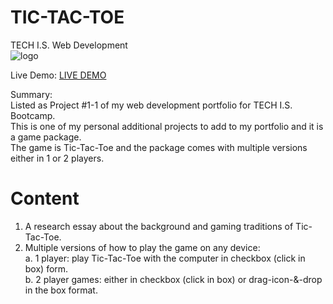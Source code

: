 # TIC-TAC-TOE
TECH I.S. Web Development<br>
![logo](https://github.com/KLiang0712/ITWEBCLOUDS0712/assets/41204344/8e6cebbf-f151-40ed-9636-e7667cbf0a48)

Live Demo: [LIVE DEMO](https://tictactoe0712.netlify.app/) 

Summary:<br>
Listed as Project #1-1 of my web development portfolio for TECH I.S. Bootcamp.<br>
This is one of my personal additional projects to add to my portfolio and it is a game package.<br>
The game is Tic-Tac-Toe and the package comes with multiple versions either in 1 or 2 players.

# Content
1. A research essay about the background and gaming traditions of Tic-Tac-Toe.<br>
2. Multiple versions of how to play the game on any device:<br>
   a. 1 player: play Tic-Tac-Toe with the computer in checkbox (click in box) form.<br>
   b. 2 player games: either in checkbox (click in box) or drag-icon-&-drop in the box format.<br> 
